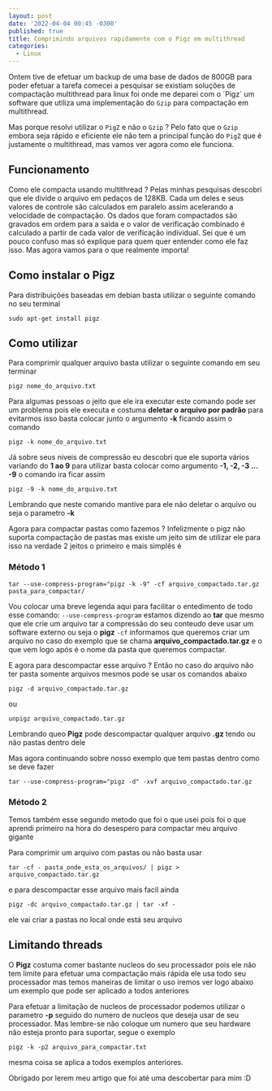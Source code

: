 ```yaml
---
layout: post
date: '2022-04-04 00:45 -0300'
published: true
title: Comprimindo arquivos rapidamente com o Pigz em multithread
categories:
  - Linux
---
```

Ontem tive de efetuar um backup de uma base de dados de 800GB para poder efetuar a tarefa comecei a pesquisar se existiam soluções de compactação multithread para linux foi onde me deparei com o ´Pigz´ um software que utiliza uma implementação do `Gzip` para compactação em multithread.

Mas porque resolvi utilizar o `PigZ` e não o `Gzip` ? Pelo fato que o `Gzip` embora seja rápido e eficiente ele não tem a principal função do `PigZ` que é justamente o multithread, mas vamos ver agora como ele funciona.

## Funcionamento

Como ele compacta usando multithread ? Pelas minhas pesquisas descobri que ele divide o arquivo em pedaços de 128KB. Cada um deles e seus valores de controle são calculados em paralelo assim acelerando a velocidade de compactação. Os dados que foram compactados são gravados em ordem para a saida e o valor de verificação combinado é calculado a partir de cada valor de verificação individual. Sei que é um pouco confuso mas só explique para quem quer entender como ele faz isso. Mas agora vamos para o que realmente importa!

## Como instalar o Pigz

Para distribuições baseadas em debian basta utilizar o seguinte comando no seu terminal

```shell
sudo apt-get install pigz
```

## Como utilizar

Para comprimir qualquer arquivo basta utilizar o seguinte comando em seu terminar
```shell
pigz nome_do_arquivo.txt
```

Para algumas pessoas o jeito que ele ira executar este comando pode ser um problema pois ele executa e costuma **deletar o arquivo por padrão** para evitarmos isso basta colocar junto o argumento **-k** ficando assim o comando

```shell
pigz -k nome_do_arquivo.txt
```

Já sobre seus niveis de compressão eu descobri que ele suporta vários variando do **1 ao 9** para utilizar basta colocar como argumento **-1, -2, -3 ... -9** o comando ira ficar assim
```shell
pigz -9 -k nome_do_arquivo.txt
```
Lembrando que neste comando mantive para ele não deletar o arquivo ou seja o parametro **-k**

Agora para compactar pastas como fazemos ? Infelizmente o pigz não suporta compactação de pastas mas existe um jeito sim de utilizar ele para isso na verdade 2 jeitos o primeiro e mais simplês é

### Método 1

```shell
tar --use-compress-program="pigz -k -9" -cf arquivo_compactado.tar.gz pasta_para_compactar/
```

Vou colocar uma breve legenda aqui para facilitar o entedimento de todo esse comando:
`--use-compress-program` estamos dizendo ao **tar** que mesmo que ele crie um arquivo tar a compressão do seu conteudo deve usar um software externo ou seja o **pigz**
`-cf` informamos que queremos criar um arquivo no caso do exemplo que se chama **arquivo_compactado.tar.gz** e o que vem logo após é o nome da pasta que queremos compactar.

E agora para descompactar esse arquivo ? Então no caso do arquivo não ter pasta somente arquivos mesmos pode se usar os comandos abaixo
```shell
pigz -d arquivo_compactado.tar.gz
```

ou

```shell
unpigz arquivo_compactado.tar.gz
```

Lembrando queo **Pigz** pode descompactar qualquer arquivo **.gz** tendo ou não pastas dentro dele

Mas agora continuando sobre nosso exemplo que tem pastas dentro como se deve fazer
```shell
tar --use-compress-program="pigz -d" -xvf arquivo_compactado.tar.gz
```

### Método 2

Temos também esse segundo metodo que foi o que usei pois foi o que aprendi primeiro na hora do desespero para compactar meu arquivo gigante

Para comprimir um arquivo com pastas ou não basta usar

```shell
tar -cf - pasta_onde_esta_os_arquivos/ | pigz > arquivo_compactado.tar.gz
```

e para descompactar esse arquivo mais facil ainda

```shell
pigz -dc arquivo_compactado.tar.gz | tar -xf -
```

ele vai criar a pastas no local onde está seu arquivo

## Limitando threads

O **Pigz** costuma comer bastante nucleos do seu processador pois ele não tem limite para efetuar uma compactação mais rápida ele usa todo seu processador mas temos maneiras de limitar o uso iremos ver logo abaixo um exemplo que pode ser aplicado a todos anteriores

Para efetuar a limitação de nucleos de processador podemos utilizar o parametro **-p** seguido do numero de nucleos que deseja usar de seu processador. Mas lembre-se não coloque um numero que seu hardware não esteja pronto para suportar, segue o exemplo

```shell
pigz -k -p2 arquivo_para_compactar.txt
```

mesma coisa se aplica a todos exemplos anteriores.

Obrigado por lerem meu artigo que foi até uma descobertar para mim :D

